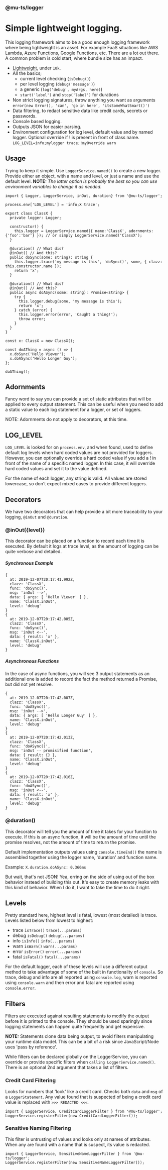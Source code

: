 ### @mu-ts/logger
# Simple lightweight logging.

This logging framework aims to be a good enough logging framework where being lightweight is an asset. For example FaaS situations like AWS Lambda, Azure Functions, Google Functions, etc. There are a lot out there. A common problem is cold start, where bundle size has an impact.

* [Lightweight](https://bundlephobia.com/result?p=@mu-ts/logger@3.0.2), under `10k`.
* All the basics; 
    * current level checking (`isDebug()`)
    * per level logging (`debug('message')`)
    * a generic (`log('debug', myArgs, here)`)
    * `start('label')` and `stop('label')` for durations
* Non strict logging signatures, throw anything you want as arguments `error(new Error(), 'can', 'go in here', 'itsSomeWhatSmart()')`
* Data filtering, to redact sensitive data like credit cards, secrets or passwords.
* Console based logging.
* Outputs JSON for easier parsing.
* Environment configuration for log level, default value and by named logger. Optional override if ! is present in front of class name. `LOG_LEVEL=info;mylogger trace;!myOverride warn`

## Usage

Trying to keep it simple. Use `LoggerService.named()` to create a new logger. Provide either an object, with a name and level, or just a name and use the default level. __NOTE:__ _The latter option is probably the best so you can use environment variables to change it as needed._

```
import { Logger, LoggerService, inOut, duration} from '@mu-ts/logger';

process.env['LOG_LEVEL'] = 'info;X trace';

export class ClassX {
  private logger: Logger;

  constructor() {
    this.logger = LoggerService.named({ name:'ClassX', adornments: {'foo':'bar'} }); // or simply LoggerService.named('ClassX');
  }

  @duration() // What dis?
  @inOut() // And this?
  public doSync(some: string): string {
    this.logger.trace('my message is this', 'doSync()', some, { clazz: this.constructor.name });
    return 'x';
  }

  @duration() // What dis?
  @inOut() // And this?
  public async doASync(some: string): Promise<string> {
    try {
      this.logger.debug(some, 'my message is this');
      return 'x';
    } catch (error) {
      this.logger.error(error, 'Caught a thing!');
      throw error;
    }
  }
}

const x: ClassX = new ClassX();

const doAThing = async () => {
  x.doSync('Hello Viewer');
  x.doASync('Hello Longer Guy');
};

doAThing();

```

## Adornments

Fancy word to say you can provide a set of static attributes that will be applied to every output statement. This can be useful when you need to add a static value to each log statement for a logger, or set of loggers.

NOTE: Adornments do not apply to decorators, at this time.

## LOG_LEVEL

`LOG_LEVEL` is looked for on `process.env`, and when found, used to define default log levels when hard coded values are not provided for loggers. However, you can optionally override a hard coded value if you add a ! in front of the name of a specific named logger. In this case, it will override hard coded values and set it to the value defined.

For the name of each logger, any string is valid. All values are stored lowercase, so don't expect mixed cases to provide different loggers.

## Decorators

We have two decorators that can help provide a bit more traceability to your logging, `@inOut` and `@duration`.

### @inOut({level})

This decorator can be placed on a function to record each time it is executed. By default it logs at trace level, as the amount of logging can be quite verbose and detailed. 

##### Synchronous Example

```
{
  at: 2019-12-07T20:17:41.992Z,
  clazz: 'ClassX',
  func: 'doSync()',
  msg: 'inOut -->',
  data: { args: [ 'Hello Viewer' ] },
  name: 'ClassX.inOut',
  level: 'debug'
}
{
  at: 2019-12-07T20:17:42.005Z,
  clazz: 'ClassX',
  func: 'doSync()',
  msg: 'inOut <--',
  data: { result: 'x' },
  name: 'ClassX.inOut',
  level: 'debug'
}
```

##### Asynchronous Functions

In the case of async functions, you will see 3 output statements as an additional one is added to record the fact the method returned a Promise, but did not yet resolve.

```
{
  at: 2019-12-07T20:17:42.007Z,
  clazz: 'ClassX',
  func: 'doASync()',
  msg: 'inOut -->',
  data: { args: [ 'Hello Longer Guy' ] },
  name: 'ClassX.inOut',
  level: 'debug'
}
{
  at: 2019-12-07T20:17:42.013Z,
  clazz: 'ClassX',
  func: 'doASync()',
  msg: 'inOut -- promisified function',
  data: { result: {} },
  name: 'ClassX.inOut',
  level: 'debug'
}
{
  at: 2019-12-07T20:17:42.016Z,
  clazz: 'ClassX',
  func: 'doASync()',
  msg: 'inOut <--',
  data: { result: 'x' },
  name: 'ClassX.inOut',
  level: 'debug'
}
```

### @duration()

This decorator will tell you the amount of time it takes for your function to execute. If this is an async function, it will be the amount of time until the promise resolves, not the amount of time to return the promise.

Default implementation outputs values using `console.timeEnd()` the name is assembled together using the logger name, 'duration' and function name.

Example: `X.duration.doASync: 0.366ms`

But wait, that's not JSON! Yea, erring on the side of using out of the box behavior instead of building this out. It's easy to create memory leaks with this kind of behavior. When I do it, I want to take the time to do it right.

## Levels

Pretty standard here, highest level is fatal, lowest (most detailed) is trace. Levels listed below from lowest to highest:

* trace `isTrace()` `trace(...params)`
* debug `isDebug()` `debug(...params)`
* info `isInfo()` `info(...params)`
* warn `isWarn()` `warn(...params)`
* error `isError()` `error(...params)`
* fatal `isFatal()` `fatal(...params)`

For the default logger, each of these levels will use a different output method to take advantage of some of the built in functionality of `console`. So trace, debug and info are all reported using `console.log`, warn is reported using `console.warn` and then error and fatal are reported using `console.error`.

## Filters

Filters are executed against resulting statements to modify the output before it is printed to the console. They should be used sparingly since logging statements can happen quite frequently and get expensive. 

__NOTE:__ Statements clone data being output, to avoid filters manipulating your runtime data model. This can be a bit of a risk since JavaScript/Node uses 'pass by reference'.

While filters can be declared globally on the LoggerService, you can override or provide specific filters when `calling LoggerService.named()`. There is an optional 2nd argument that takes a list of filters.

### Credit Card Filtering

Looks for numbers that 'look' like a credit card. Checks both `data` and `msg` of a `LoggerStatement`. Any value found that is suspected of being a credit card value is replaced with `>>> REDACTED <<<`.

```
import { LoggerService, CreditCardLoggerFilter } from '@mu-ts/logger';
LoggerService.registerFilter(new CreditCardLoggerFilter());
```

### Sensitive Naming Filtering

This filter is untrusting of values and looks only at names of attributes. When any are found with a name that is suspect, its value is redacted.

```
import { LoggerService, SensitiveNameLoggerFilter } from '@mu-ts/logger';
LoggerService.registerFilter(new SensitiveNameLoggerFilter());
```
